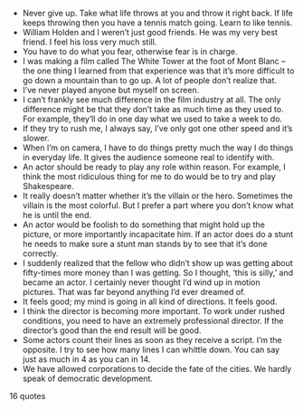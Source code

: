  - Never give up. Take what life throws at you and throw it right back. If life keeps throwing then you have a tennis match going. Learn to like tennis.
 - William Holden and I weren’t just good friends. He was my very best friend. I feel his loss very much still.
 - You have to do what you fear, otherwise fear is in charge.
 - I was making a film called The White Tower at the foot of Mont Blanc – the one thing I learned from that experience was that it’s more difficult to go down a mountain than to go up. A lot of people don’t realize that.
 - I’ve never played anyone but myself on screen.
 - I can’t frankly see much difference in the film industry at all. The only difference might be that they don’t take as much time as they used to. For example, they’ll do in one day what we used to take a week to do.
 - If they try to rush me, I always say, I’ve only got one other speed and it’s slower.
 - When I’m on camera, I have to do things pretty much the way I do things in everyday life. It gives the audience someone real to identify with.
 - An actor should be ready to play any role within reason. For example, I think the most ridiculous thing for me to do would be to try and play Shakespeare.
 - It really doesn’t matter whether it’s the villain or the hero. Sometimes the villain is the most colorful. But I prefer a part where you don’t know what he is until the end.
 - An actor would be foolish to do something that might hold up the picture, or more importantly incapacitate him. If an actor does do a stunt he needs to make sure a stunt man stands by to see that it’s done correctly.
 - I suddenly realized that the fellow who didn’t show up was getting about fifty-times more money than I was getting. So I thought, ‘this is silly,’ and became an actor. I certainly never thought I’d wind up in motion pictures. That was far beyond anything I’d ever dreamed of.
 - It feels good; my mind is going in all kind of directions. It feels good.
 - I think the director is becoming more important. To work under rushed conditions, you need to have an extremely professional director. If the director’s good than the end result will be good.
 - Some actors count their lines as soon as they receive a script. I’m the opposite. I try to see how many lines I can whittle down. You can say just as much in 4 as you can in 14.
 - We have allowed corporations to decide the fate of the cities. We hardly speak of democratic development.

16 quotes